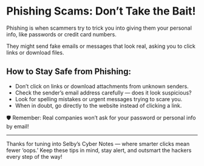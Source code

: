 # Phishing Scams: Don’t Take the Bait!

Phishing is when scammers try to trick you into giving them your personal info, like passwords or credit card numbers.

They might send fake emails or messages that look real, asking you to click links or download files.

## How to Stay Safe from Phishing:
- Don’t click on links or download attachments from unknown senders.
- Check the sender’s email address carefully — does it look suspicious?
- Look for spelling mistakes or urgent messages trying to scare you.
- When in doubt, go directly to the website instead of clicking a link.

🛡️ Remember: Real companies won’t ask for your password or personal info by email!

---

Thanks for tuning into Selby’s Cyber Notes — where smarter clicks mean fewer ‘oops.’ Keep these tips in mind, stay alert, and outsmart the hackers every step of the way!
